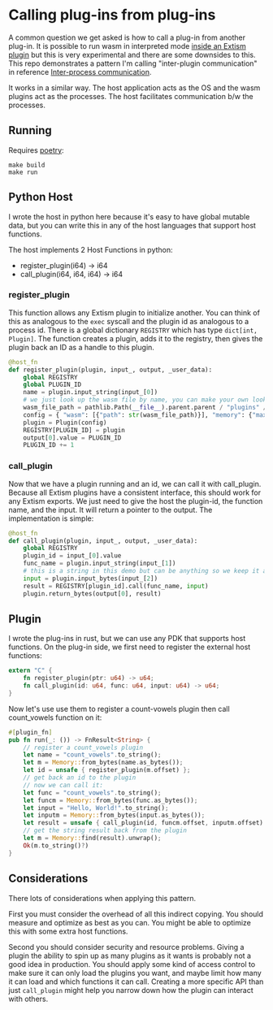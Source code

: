 # Calling plug-ins from plug-ins

A common question we get asked is how to call a plug-in from another plug-in.
It is possible to run wasm in interpreted mode [inside an Extism plugin](https://github.com/rusticus-io/Extism-wasm-in-wasm) but this is very experimental and there are some downsides to this. This repo demonstrates a pattern I'm calling "inter-plugin communication" in reference [Inter-process communication](https://en.wikipedia.org/wiki/Inter-process_communication).

It works in a similar way. The host application acts as the OS and the wasm plugins act as the processes. The host facilitates communication b/w the processes.

## Running

Requires [poetry](https://python-poetry.org/):

```
make build
make run
```

## Python Host

I wrote the host in python here because it's easy to have global mutable data, but you can write this in any of the host languages that support host functions.

The host implements 2 Host Functions in python:

* register_plugin(i64) -> i64
* call_plugin(i64, i64, i64) -> i64

### register_plugin

This function allows any Extism plugin to initialize another. You can think of this as analogous to the `exec` syscall and the plugin id as analogous to a process id. There is a global dictionary `REGISTRY` which has type `dict[int, Plugin]`. The function creates a plugin, adds it to the registry, then gives the plugin back an ID as a handle to this plugin.

```python
@host_fn
def register_plugin(plugin, input_, output, _user_data):
    global REGISTRY
    global PLUGIN_ID
    name = plugin.input_string(input_[0])
    # we just look up the wasm file by name, you can make your own lookup logic here
    wasm_file_path = pathlib.Path(__file__).parent.parent / "plugins" / f"{name}.wasm"
    config = { "wasm": [{"path": str(wasm_file_path)}], "memory": {"max": 5} }
    plugin = Plugin(config)
    REGISTRY[PLUGIN_ID] = plugin
    output[0].value = PLUGIN_ID
    PLUGIN_ID += 1
```

### call_plugin

Now that we have a plugin running and an id, we can call it with call_plugin. Because all Extism plugins have a consistent interface, this should work for any Extism exports. We just need to give the host the plugin-id, the function name, and the input. It will return a pointer to the output. The implementation is simple:

```python
@host_fn
def call_plugin(plugin, input_, output, _user_data):
    global REGISTRY
    plugin_id = input_[0].value
    func_name = plugin.input_string(input_[1])
    # this is a string in this demo but can be anything so we keep it as bytes
    input = plugin.input_bytes(input_[2])
    result = REGISTRY[plugin_id].call(func_name, input)
    plugin.return_bytes(output[0], result)
```

## Plugin

I wrote the plug-ins in rust, but we can use any PDK that supports host functions.
On the plug-in side, we first need to register the external host functions:

```rust
extern "C" {
    fn register_plugin(ptr: u64) -> u64;
    fn call_plugin(id: u64, func: u64, input: u64) -> u64;
}
```

Now let's use use them to register a count-vowels plugin then call count_vowels function on it:

```rust
#[plugin_fn]
pub fn run(_: ()) -> FnResult<String> {
    // register a count_vowels plugin
    let name = "count_vowels".to_string();
    let m = Memory::from_bytes(name.as_bytes());
    let id = unsafe { register_plugin(m.offset) };
    // get back an id to the plugin
    // now we can call it:
    let func = "count_vowels".to_string();
    let funcm = Memory::from_bytes(func.as_bytes());
    let input = "Hello, World!".to_string();
    let inputm = Memory::from_bytes(input.as_bytes());
    let result = unsafe { call_plugin(id, funcm.offset, inputm.offset) };
    // get the string result back from the plugin
    let m = Memory::find(result).unwrap();
    Ok(m.to_string()?)
}
```

## Considerations

There lots of considerations when applying this pattern.

First you must consider the overhead of all this indirect copying. You should measure and optimize as best as you can. You might be able to optimize this with some extra host functions.

Second you should consider security and resource problems. Giving a plugin the ability to spin up as many plugins as it wants is probably not a good idea in production. You should apply some kind of access control to make sure it can only load the plugins you want, and maybe limit how many it can load and which functions it can call. Creating a more specific API than just `call_plugin` might help you narrow down how the plugin can interact with others.
